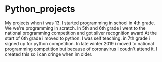 # Python_projects
My projects when i was 13.
I started programming in school in 4th grade. We we're programming in scratch. In 5th and 6th grade i went to the national programming competition and got silver recognition award
At the start of 6th grade i moved to python. I was self teaching. in 7th grade i signed up for python competition. In late winter 2019 i moved to national programming competition but because of coronavirus I coudn't attend it.
I created this so i can cringe when im older.
